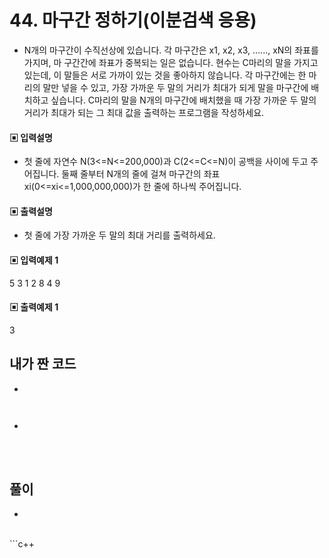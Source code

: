 # 44. 마구간 정하기(이분검색 응용)

* N개의 마구간이 수직선상에 있습니다. 각 마구간은 x1, x2, x3, ......, xN의 좌표를 가지며, 마
구간간에 좌표가 중복되는 일은 없습니다.
현수는 C마리의 말을 가지고 있는데, 이 말들은 서로 가까이 있는 것을 좋아하지 않습니다. 
각 마구간에는 한 마리의 말만 넣을 수 있고, 가장 가까운 두 말의 거리가 최대가 되게 말을 
마구간에 배치하고 싶습니다. 
C마리의 말을 N개의 마구간에 배치했을 때 가장 가까운 두 말의 거리가 최대가 되는 그 최대
값을 출력하는 프로그램을 작성하세요.






#### ▣ 입력설명

* 첫 줄에 자연수 N(3<=N<=200,000)과 C(2<=C<=N)이 공백을 사이에 두고 주어집니다.
둘째 줄부터 N개의 줄에 걸쳐 마구간의 좌표 xi(0<=xi<=1,000,000,000)가 한 줄에 하나씩 
주어집니다.









#### ▣ 출력설명

* 첫 줄에 가장 가까운 두 말의 최대 거리를 출력하세요.









#### ▣ 입력예제 1
5 3
1
2
8
4
9









#### ▣ 출력예제 1
3



## 내가 짠 코드
* 
```c++



```
* 
<br><br> 

## 풀이
* 
<br/>
```c++

```
